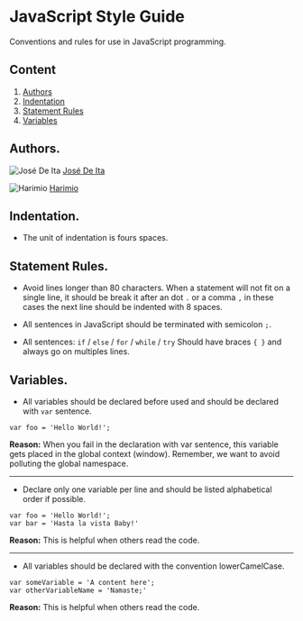 # JavaScript Style Guide
Conventions and rules for use in JavaScript programming.

## Content
  1. [Authors](#authors)
  1. [Indentation](#indentation)
  1. [Statement Rules](#statement-rules)
  1. [Variables](#variables) 


## Authors.

![José De Ita](https://avatars3.githubusercontent.com/u/12465470?v=3&s=30) [José De Ita]

![Harimio](https://avatars3.githubusercontent.com/u/12465425?v=3&u=d0d7b2461c31cb2bc17a44e2dd64d18439e0bca0&s=30) [Harimio]

[José De Ita]: <https://github.com/josedeita>
[Harimio]: <https://github.com/harimio>

## Indentation.
- The unit of indentation is fours spaces.

## Statement Rules.

- Avoid lines longer than 80 characters. When a statement will not fit on a single line, it should be break it after an dot `.` or a comma `,` in these cases the next line should be indented with 8 spaces.

- All sentences in JavaScript should be terminated with semicolon `;`.

- All sentences: `if` / `else` / `for` / `while` / `try`  Should have braces `{ }` and always go on multiples lines.

## Variables.

- All variables should be declared before used and should be declared with `var` sentence.

 ```
 var foo = 'Hello World!'; 
 ```

  **Reason:** When you fail in the declaration with var sentence, this variable gets placed in the global context (window). Remember, we want to avoid polluting the global namespace.


----------


- Declare only one variable per line and should be listed alphabetical order if possible.
 ```
 var foo = 'Hello World!'; 
 var bar = 'Hasta la vista Baby!'
 ```

  **Reason:** This is helpful when others read the code.


----------

- All variables should be declared with the convention lowerCamelCase.

 ```
 var someVariable = 'A content here'; 
 var otherVariableName = 'Namaste;'
 ```

  **Reason:** This is helpful when others read the code.


